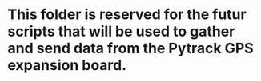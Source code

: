 # This folder is reserved for the futur scripts that will be used to gather and send data from the Pytrack GPS expansion board.
